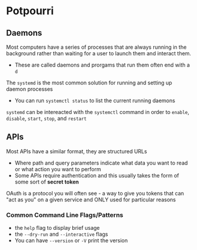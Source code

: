 # Potpourri

## Daemons
Most computers have a series of processes that are always running in the background
rather than waiting for a user to launch them and interact them.
- These are called daemons and prorgams that run them often end with a `d`

The `systemd` is the most common solution for running and setting up daemon processes
- You can run `systemctl status` to list the current running daemons

`systemd` can be intereacted with the `systemctl` command in order to `enable`, `disable`, `start`, `stop`, and `restart`

## APIs

Most APIs have a similar format, they are structured URLs
- Where path and query parameters indicate what data you want to read or what action you want to perform
- Some APIs require authentication and this usually takes the form of some sort of **secret token**

OAuth is a protocol you will often see - a way to give you tokens that can 
"act as you" on a given service and ONLY used for particular reasons

### Common Command Line Flags/Patterns
- the `help` flag to display brief usage
- the `--dry-run` and `--interactive` flags
- You can have `--version` or `-V` print the version


